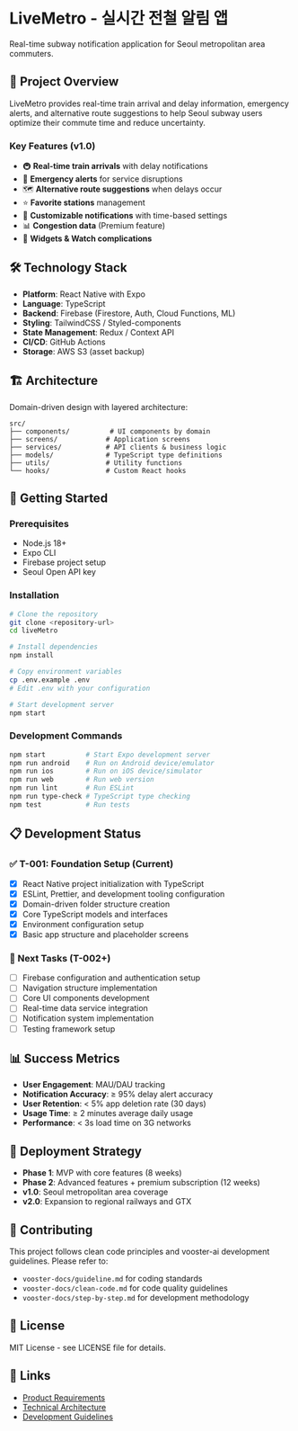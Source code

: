 # LiveMetro - 실시간 전철 알림 앱

Real-time subway notification application for Seoul metropolitan area commuters.

## 📱 Project Overview

LiveMetro provides real-time train arrival and delay information, emergency alerts, and alternative route suggestions to help Seoul subway users optimize their commute time and reduce uncertainty.

### Key Features (v1.0)

- 🚇 **Real-time train arrivals** with delay notifications  
- 🚨 **Emergency alerts** for service disruptions
- 🗺️ **Alternative route suggestions** when delays occur
- ⭐ **Favorite stations** management
- 🔔 **Customizable notifications** with time-based settings
- 📊 **Congestion data** (Premium feature)
- 📱 **Widgets & Watch complications**

## 🛠 Technology Stack

- **Platform**: React Native with Expo
- **Language**: TypeScript 
- **Backend**: Firebase (Firestore, Auth, Cloud Functions, ML)
- **Styling**: TailwindCSS / Styled-components
- **State Management**: Redux / Context API
- **CI/CD**: GitHub Actions
- **Storage**: AWS S3 (asset backup)

## 🏗 Architecture

Domain-driven design with layered architecture:

```
src/
├── components/          # UI components by domain
├── screens/            # Application screens
├── services/           # API clients & business logic  
├── models/             # TypeScript type definitions
├── utils/              # Utility functions
└── hooks/              # Custom React hooks
```

## 🚀 Getting Started

### Prerequisites

- Node.js 18+
- Expo CLI
- Firebase project setup
- Seoul Open API key

### Installation

```bash
# Clone the repository
git clone <repository-url>
cd liveMetro

# Install dependencies
npm install

# Copy environment variables
cp .env.example .env
# Edit .env with your configuration

# Start development server
npm start
```

### Development Commands

```bash
npm start          # Start Expo development server
npm run android    # Run on Android device/emulator
npm run ios        # Run on iOS device/simulator  
npm run web        # Run web version
npm run lint       # Run ESLint
npm run type-check # TypeScript type checking
npm test           # Run tests
```

## 📋 Development Status

### ✅ T-001: Foundation Setup (Current)

- [x] React Native project initialization with TypeScript
- [x] ESLint, Prettier, and development tooling configuration
- [x] Domain-driven folder structure creation
- [x] Core TypeScript models and interfaces
- [x] Environment configuration setup
- [x] Basic app structure and placeholder screens

### 📝 Next Tasks (T-002+)

- [ ] Firebase configuration and authentication setup
- [ ] Navigation structure implementation
- [ ] Core UI components development
- [ ] Real-time data service integration
- [ ] Notification system implementation
- [ ] Testing framework setup

## 📊 Success Metrics

- **User Engagement**: MAU/DAU tracking
- **Notification Accuracy**: ≥ 95% delay alert accuracy
- **User Retention**: < 5% app deletion rate (30 days)
- **Usage Time**: ≥ 2 minutes average daily usage
- **Performance**: < 3s load time on 3G networks

## 🚀 Deployment Strategy

- **Phase 1**: MVP with core features (8 weeks)
- **Phase 2**: Advanced features + premium subscription (12 weeks)
- **v1.0**: Seoul metropolitan area coverage
- **v2.0**: Expansion to regional railways and GTX

## 🤝 Contributing

This project follows clean code principles and vooster-ai development guidelines. Please refer to:

- `vooster-docs/guideline.md` for coding standards
- `vooster-docs/clean-code.md` for code quality guidelines  
- `vooster-docs/step-by-step.md` for development methodology

## 📄 License

MIT License - see LICENSE file for details.

## 🔗 Links

- [Product Requirements](vooster-docs/prd.md)
- [Technical Architecture](vooster-docs/architecture.md)
- [Development Guidelines](vooster-docs/guideline.md)
